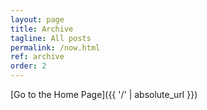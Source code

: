 ```yaml
---
layout: page
title: Archive
tagline: All posts
permalink: /now.html
ref: archive
order: 2
---
```



[Go to the Home Page]({{ '/' | absolute_url }})
